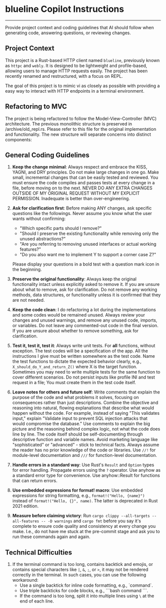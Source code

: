 # blueline Copilot Instructions
---
Provide project context and coding guidelines that AI should follow when generating code, answering questions, or reviewing changes.

## Project Context

This project is a Rust-based HTTP client  named `blueline`, previously known as `httpc` and `webly`. It is designed to be lightweight and profile-based, allowing users to manage HTTP requests easily. The project has been recently renamed and restructured, with a focus on REPL.

The goal of this project is to mimic vi as closely as possible with providing a easy way to interact with HTTP endpoints in a terminal environment. 

## Refactoring to MVC 

The project is being refactored to follow the Model-View-Controller (MVC) architecture. The previous monolithic structure is preserved in /archive/old_repl.rs. Please refer to this file for the original implementation and functionality. The new structure will separate concerns into distinct components:

## General Coding Guidelines

1. **Keep the change minimal**: Always respect and embrace the KISS, YAGNI, and DRY principles. Do not make large changes in one go. Make small, incremental changes that can be easily tested and reviewed. You must ensure the code compiles and passes tests at every change in a file, before moving on to the next. NEVER DO ANY EXTRA CHANGES OUTSIDE OF MY ORIGINAL REQUEST WITHOUT MY EXPLICIT PERMISSION. Inadequate is better than over-engineering.

1. **Ask for clarification first**: Before making ANY changes, ask specific questions like the followings. Never assume you know what the user wants without confirming:
   - "Which specific parts should I remove?"
   - "Should I preserve the existing functionality while removing only the unused abstractions?"
   - "Are you referring to removing unused interfaces or actual working features?"
   - "Do you also want me to implement Y to support a corner case Z?"

   Please display your questions in a bold test with a question mark icon in the beginning.

1. **Preserve the original functionality**: Always keep the original functionality intact unless explicitly asked to remove it. If you are unsure about what to remove, ask for clarification. Do not remove any working methods, data structures, or functionality unless it is confirmed that they are not needed.


1. **Keep the code clean**: I do refactoring a lot during the implementations and some codes would be remained unused. Always review your changes and unused warnings, and remove any unused code, imports, or variables. Do not leave any commented-out code in the final version. If you are unsure about whether to remove something, ask for clarification.

1. **Test it, test it, test it**: Always write unit tests. For **all** functions, without exception. The test codes will be a specification of the app. All the instructions I give must be written somewhere as the test code. Name the test functions to dictate the expected behavior clearly, e.g., `X_should_do_Y_and_return_Z()` where X is the target function. Sometimes you may need to write multiple tests for the same function to cover different scenarios. Do not persist inputs like profile INI and test request in a file; You must create them in the test code itself. 

1. **Leave notes for others and future self**: Write comments that explain the purpose of the code and what problems it solves, focusing on consequences rather than just descriptions. Combine the objective and reasoning into natural, flowing explanations that describe what would happen without the code. For example, instead of saying "This validates input," explain "Validate input to prevent SQL injection attacks that would compromise the database." Use comments to explain the big picture and the reasoning behind complex logic, not what the code does line by line. The code itself should be self-documenting through descriptive function and variable names. Avoid marketing language like "sophisticated" or "advanced" - stick to technical facts. Always assume the reader has no prior knowledge of the code or libraries. Use `//!` for module-level documentation and `///` for function-level documentation.

1. **Handle errors in a standard way**: Use Rust's `Result` and `Option` types for error handling. Propagate errors using the `?` operator. Use anyhow as a standard error type for convenience. Use anyhow::Result for functions that can return errors.

1. **Use embedded expressions for format! macro**: Use embedded expressions for string formatting, e.g., `format!("Hello, {name}")` instead of `format!("Hello, {}", name)`. The latter is deprecated in Rust 2021 edition.

1. **Measure before claiming victory**: Run `cargo clippy --all-targets --all-features -- -D warnings` and `cargo fmt` before you say it's complete to ensure code quality and consistency at every change you make. I.e., do not have me stuck at the pre-commit stage and ask you to run these commands again and again.

## Technical Difficulties

1. If the terminal command is too long, contains backtick and emojis, or contains special characters like `|`, `&`, `;`, or `>`, it may not be rendered correctly in the terminal. In such cases, you can use the following workaround:
   - Use a single backtick for inline code formatting, e.g., \`command\`.
   - Use triple backticks for code blocks, e.g., \`\`\`bash
     command
     \`\`\`.
   - If the command is too long, split it into multiple lines using `\` at the end of each line. 